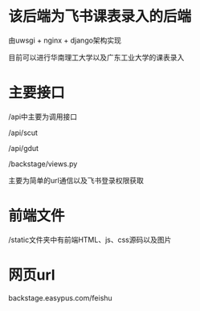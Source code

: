 # 该后端为飞书课表录入的后端

由uwsgi + nginx + django架构实现

目前可以进行华南理工大学以及广东工业大学的课表录入

# 主要接口

/api中主要为调用接口

/api/scut

/api/gdut

/backstage/views.py

主要为简单的url通信以及飞书登录权限获取

# 前端文件

/static文件夹中有前端HTML、js、css源码以及图片

# 网页url

backstage.easypus.com/feishu